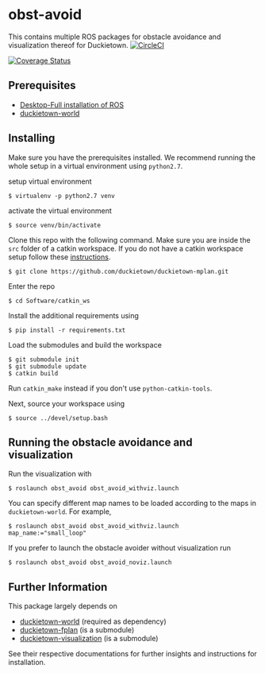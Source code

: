 # obst-avoid
This contains multiple ROS packages for obstacle avoidance and visualization thereof for Duckietown.
[![CircleCI](https://circleci.com/gh/duckietown/duckietown-mplan.svg?style=shield)](https://circleci.com/gh/duckietown/duckietown-mplan)

[![Coverage Status](https://coveralls.io/repos/github/duckietown/duckietown-mplan/badge.svg?branch=master)](https://coveralls.io/github/duckietown/duckietown-mplan?branch=master18)

## Prerequisites
- [Desktop-Full installation of ROS](http://wiki.ros.org/kinetic/Installation)
- [duckietown-world](https://github.com/duckietown/duckietown-world)

## Installing
Make sure you have the prerequisites installed. We recommend running the whole setup in a virtual environment using `python2.7`.

setup virtual environment
```
$ virtualenv -p python2.7 venv
```
activate the virtual environment
```
$ source venv/bin/activate
```


Clone this repo with the following command. Make sure you are inside the `src` folder of a catkin workspace. If you do not have a catkin workspace setup follow these [instructions](https://github.com/duckietown/duckietown-mplan/wiki/Setting-up-a-catkin-workspace).
```
$ git clone https://github.com/duckietown/duckietown-mplan.git
```

Enter the repo
```
$ cd Software/catkin_ws
```

Install the additional requirements using
```
$ pip install -r requirements.txt 
```

Load the submodules and build the workspace
```
$ git submodule init
$ git submodule update
$ catkin build 
```
Run `catkin_make` instead if you don't use `python-catkin-tools`.

Next, source your workspace using
```
$ source ../devel/setup.bash
```

## Running the obstacle avoidance and visualization
Run the visualization with
```
$ roslaunch obst_avoid obst_avoid_withviz.launch
```

You can specify different map names to be loaded according to the maps in 
`duckietown-world`. For example,
```
$ roslaunch obst_avoid obst_avoid_withviz.launch map_name:="small_loop"
```

If you prefer to launch the obstacle avoider without visualization run
```
$ roslaunch obst_avoid obst_avoid_noviz.launch
```


## Further Information
This package largely depends on
- [duckietown-world](https://github.com/duckietown/duckietown-world) (required as dependency) 
- [duckietown-fplan](https://github.com/duckietown/duckietown-fplan) (is a submodule)
- [duckietown-visualization](https://github.com/surirohit/duckietown-visualization) (is a submodule)

See their respective documentations for further insights and instructions for installation.

